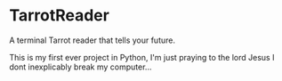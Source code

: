 # TarrotReader
A terminal Tarrot reader that tells your future.


This is my first ever project in Python, I'm just praying to the lord Jesus I dont inexplicably break my computer...
